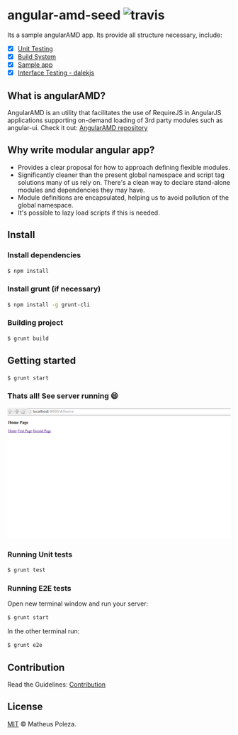 # angular-amd-seed  ![travis](https://travis-ci.org/matheuspoleza/angular-amd-seed.svg?branch=master)

Its a sample angularAMD app. Its provide all structure necessary, include:
- [x] [Unit Testing](#unit)
- [x] [Build System](#build)
- [x] [Sample app](#sample)
- [x] [Interface Testing - dalekjs](#interface)

## What is angularAMD?
AngularAMD is an utility that facilitates the use of RequireJS in AngularJS applications supporting on-demand loading of 3rd party modules such as angular-ui.
Check it out: [AngularAMD repository](https://github.com/marcoslin/angularAMD)

## Why write modular angular app?
- Provides a clear proposal for how to approach defining flexible modules.
- Significantly cleaner than the present global namespace and script tag solutions many of us rely on. There's a clean way to declare stand-alone modules and dependencies they may have.
- Module definitions are encapsulated, helping us to avoid pollution of the global namespace.
- It's possible to lazy load scripts if this is needed.

## Install

### Install dependencies

```sh
$ npm install
```
### Install grunt (if necessary)

```sh
$ npm install -g grunt-cli
```

### Building project

```sh
$ grunt build
```

## Getting started

```sh
$ grunt start
```

### Thats all! See server running :smile:
![server running](assets/localhost.png)

### Running Unit tests

```sh
$ grunt test
```

### Running E2E tests

Open new terminal window and run your server:
```sh
$ grunt start
```
In the other terminal run:
```sh
$ grunt e2e
```


## Contribution

Read the Guidelines:
[Contribution](https://github.com/matheuspoleza/begginer-amd/blob/master/CONTRIBUTING.md)

## License

[MIT](https://github.com/fdaciuk/licenses/blob/master/MIT-LICENSE.md) © Matheus Poleza.
